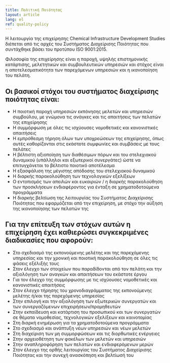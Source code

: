 ```yaml
---
title: Πολιτική Ποιότητας
layout: article
lang: el
ref: quality-policy
---
```


Η λειτουργία της επιχείρησης Chemical Infrastructure Development Studies διέπεται από τις αρχές του Συστήματος Διαχείρισης Ποιότητας που συντάχθηκε βάσει του προτύπου ISO 9001:2015.

Φιλοσοφία της επιχείρησης είναι η παροχή, υψηλής επιστημονικής κατάρτισης, μελετητικών και συμβουλευτικών υπηρεσιών και στόχος είναι η αποτελεσματικότητα των παρεχόμενων υπηρεσιών και η ικανοποίηση του πελάτη.

## Οι βασικοί στόχοι του συστήματος διαχείρισης ποιότητας είναι:

- Η ποιοτική παροχή υπηρεσιών εκπόνησης μελετών και υπηρεσιών συμβούλου, με γνώμονα τις ανάγκες και τις απαιτήσεις των πελατών της επιχείρησης
- Η συμμόρφωση με όλες τις ισχύουσες νομοθετικές και κανονιστικές απαιτήσεις
- Η εμπρόθεσμη τήρηση όλων των υποχρεώσεων της επιχείρησης, όπως αυτές καθορίζονται στις εκάστοτε συμφωνίες και συμβάσεις με τους πελάτες
- Η βέλτιστη αξιοποίηση των διαθέσιμων πόρων και του στελεχιακού δυναμικού (υπάλληλοι και εξωτερικοί συνεργάτες) ώστε να επιτυγχάνεται το βέλτιστο ποιοτικό αποτέλεσμα
- Η εξασφάλιση της μέγιστης απόδοσης του στελεχιακού δυναμικού
- Η διαρκής παρακολούθηση των τεχνολογικών εξελίξεων
- Ο εντοπισμός των απειλών και ευκαιριών / η διαρκής παρακολούθηση των προσκλήσεων ενδιαφέροντος για ένταξη σε χρηματοδοτούμενα προγράμματα
- Η διαρκής βελτίωση της λειτουργίας του Συστήματος Διαχείρισης Ποιότητας που εφαρμόζεται από την επιχείρηση, με στόχο την αύξηση της ικανοποίησης των πελατών της

## Για την επίτευξη των στόχων αυτών η επιχείρηση έχει καθιερώσει συγκεκριμένες διαδικασίες που αφορούν:

- Στο σχεδιασμό της εκπονούμενης μελέτης και της παρεχόμενης υπηρεσίας και την χρονική και ποιοτική παρακολούθηση σε όλες τις φάσεις εξέλιξής τους
- Στον έλεγχο των στοιχείων που παραδίδονται από τον πελάτη και την αξιολόγηση των αναγκών και απαιτήσεων του εκάστοτε έργου
- Για τον έλεγχο της συμμόρφωσης με τις ισχύουσες νομοθετικές και κανονιστικές απαιτήσεις
- Στον έλεγχο τήρησης του χρονοδιαγράμματος της εκπονούμενης μελέτης ή/και της παρεχόμενης υπηρεσίας
- Στην επιλογή και την αξιολόγηση των εξωτερικών συνεργατών και των συνεργαζόμενων επιχειρήσεων/προμηθευτών
- Στην εκπαίδευση και κατάρτιση του προσωπικού και των συνεργατών σε θέματα νομοθεσίας, τεχνολογικών εξελίξεων και καινοτομίας
- Στη διαρκή ενημέρωση για τα χρηματοδοτούμενα προγράμματα
- Στο σχεδιασμό και ανάπτυξη νέων υπηρεσιών και νέων μελετών
- Στη διαχείριση των μη συμμορφώσεων και τις διορθωτικές ενέργειες
- Στην αρχειοθέτηση των φακέλων των μελετών και υπηρεσιών
- Στην αναπληροφόρηση των πελατών και ενδιαφερόμενων μερών
- Στον έλεγχο της ορθής λειτουργίας του Συστήματος Διαχείρισης Ποιότητας και την συνεχή ανασκόπηση και βελτίωσή του
